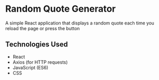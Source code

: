 # Random Quote Generator

A simple React application that displays a random quote each time you reload the page or press the button


## Technologies Used

- React
- Axios (for HTTP requests)
- JavaScript (ES6)
- CSS